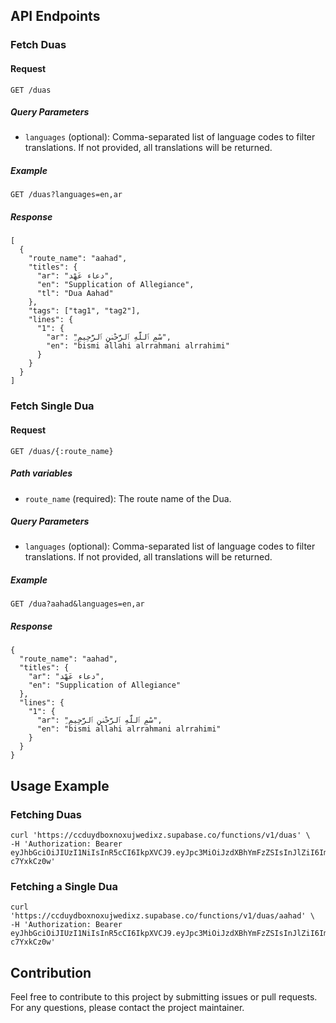 ## API Endpoints

### Fetch Duas

#### Request

`GET /duas`

##### Query Parameters

- `languages` (optional): Comma-separated list of language codes to filter translations. If not provided, all translations will be returned.

##### Example

```http
GET /duas?languages=en,ar
```
##### Response
```
[
  {
    "route_name": "aahad",
    "titles": {
      "ar": "دعاء عَهْد",
      "en": "Supplication of Allegiance",
      "tl": "Dua Aahad"
    },
    "tags": ["tag1", "tag2"],
    "lines": {
      "1": {
        "ar": "ِسْمِ ٱللَّهِ ٱلرَّحْمٰنِ ٱلرَّحِيمِ",
        "en": "bismi allahi alrrahmani alrrahimi"
      }
    }
  }
]
```

### Fetch Single Dua

#### Request

`GET /duas/{:route_name}`

##### Path variables
- `route_name` (required): The route name of the Dua.

##### Query Parameters
- `languages` (optional): Comma-separated list of language codes to filter translations. If not provided, all translations will be returned.

##### Example

```http
GET /dua?aahad&languages=en,ar
```
##### Response
```
{
  "route_name": "aahad",
  "titles": {
    "ar": "دعاء عَهْد",
    "en": "Supplication of Allegiance"
  },
  "lines": {
    "1": {
      "ar": "ِسْمِ ٱللَّهِ ٱلرَّحْمٰنِ ٱلرَّحِيمِ",
      "en": "bismi allahi alrrahmani alrrahimi"
    }
  }
}
```

## Usage Example
### Fetching Duas
```
curl 'https://ccduydboxnoxujwedixz.supabase.co/functions/v1/duas' \
-H 'Authorization: Bearer eyJhbGciOiJIUzI1NiIsInR5cCI6IkpXVCJ9.eyJpc3MiOiJzdXBhYmFzZSIsInJlZiI6ImNjZHV5ZGJveG5veHVqd2VkaXh6Iiwicm9sZSI6ImFub24iLCJpYXQiOjE3MTYyNjk4NjksImV4cCI6MjAzMTg0NTg2OX0.OOcgblDPw3HR9_PTZNL2X0lTeRCY9wZPx-c7YxkCz0w'
```

### Fetching a Single Dua
```
curl 'https://ccduydboxnoxujwedixz.supabase.co/functions/v1/duas/aahad' \
-H 'Authorization: Bearer eyJhbGciOiJIUzI1NiIsInR5cCI6IkpXVCJ9.eyJpc3MiOiJzdXBhYmFzZSIsInJlZiI6ImNjZHV5ZGJveG5veHVqd2VkaXh6Iiwicm9sZSI6ImFub24iLCJpYXQiOjE3MTYyNjk4NjksImV4cCI6MjAzMTg0NTg2OX0.OOcgblDPw3HR9_PTZNL2X0lTeRCY9wZPx-c7YxkCz0w'
```

## Contribution
Feel free to contribute to this project by submitting issues or pull requests. For any questions, please contact the project maintainer.
